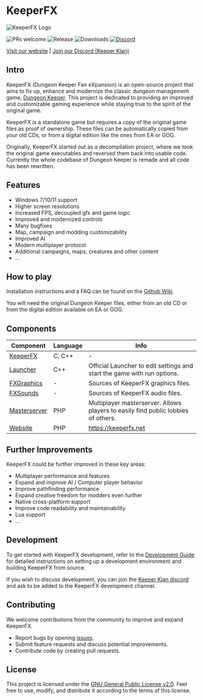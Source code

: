 # KeeperFX

![KeeperFX Logo](https://keeperfx.net/img/top-banner.png)

![PRs welcome](https://img.shields.io/badge/PRs-welcome-brightgreen?style=flat-square)
![Release](https://img.shields.io/github/v/release/dkfans/keeperfx?style=flat-square)
![Downloads](https://img.shields.io/github/downloads/dkfans/keeperfx/total?style=flat-square)
[![Discord](https://img.shields.io/discord/480505152806191114?style=flat-square)](https://discord.gg/hE4p7vy2Hb)

[Visit our website](https://keeperfx.net) | [Join our Discord (Keeper Klan)](https://discord.gg/hE4p7vy2Hb)


## Intro
KeeperFX (Dungeon Keeper Fan eXpansion) is an open-source project that aims to fix up, enhance and modernize 
the classic dungeon management game, [Dungeon Keeper](https://en.wikipedia.org/wiki/Dungeon_Keeper).
This project is dedicated to providing an improved and customizable gaming experience while staying true to the spirit of the original game.

KeeperFX is a standalone game but requires a copy of the original game files as proof of ownership.
These files can be automatically copied from your old CDs, or from a digital edition like the ones from EA or GOG.

Originally, KeeperFX started out as a decompilation project, where we took the original game executables and reversed them back into usable code. 
Currently the whole codebase of Dungeon Keeper is remade and all code has been rewritten.


## Features
- Windows 7/10/11 support
- Higher screen resolutions
- Increased FPS, decoupled gfx and game logic
- Improved and modernized controls
- Many bugfixes
- Map, campaign and modding customizability
- Improved AI
- Modern multiplayer protocol
- Additional campaigns, maps, creatures and other content
- ...


## How to play

Installation instructions and a FAQ can be found on the [Github Wiki](https://github.com/dkfans/keeperfx/wiki).

You will need the original Dungeon Keeper files, either from an old CD or from the digital edition available on EA or GOG.


## Components
| Component | Language | Info |
|---|---|---|
| [KeeperFX](https://github.com/dkfans/keeperfx) | C, C++ | - |
| [Launcher](https://github.com/dkfans/keeperfx-launcherwx) | C++ | Official Launcher to edit settings and start the game with run options. |
| [FXGraphics](https://github.com/dkfans/FXGraphics) | - | Sources of KeeperFX graphics files. |
| [FXSounds](https://github.com/dkfans/FXsounds) | - | Sources of KeeperFX audio files. |
| [Masterserver](https://github.com/dkfans/keeperfx-masterserver) | PHP | Multiplayer masterserver. Allows players to easily find public lobbies of others. |
| [Website](https://github.com/dkfans/keeperfx-website) | PHP | https://keeperfx.net |


## Further Improvements
KeeperFX could be further improved in these key areas:
- Multiplayer performance and features
- Expand and improve AI / Computer player behavior
- Improve pathfinding performance
- Expand creative freedom for modders even further
- Native cross-platform support
- Improve code readability and maintainability
- Lua support
- ...


## Development
To get started with KeeperFX development, refer to the [Development Guide](https://github.com/dkfans/keeperfx/wiki/Building-KeeperFX) for 
detailed instructions on setting up a development environment and building KeeperFX from source.

If you wish to discuss development, you can join the [Keeper Klan discord](https://discord.gg/hE4p7vy2Hb) and ask to 
be added to the KeeperFX development channel.


## Contributing
We welcome contributions from the community to improve and expand KeeperFX.
- Report bugs by opening [issues](https://github.com/dkfans/keeperfx/issues).
- Submit feature requests and discuss potential improvements.
- Contribute code by creating pull requests. 


## License
This project is licensed under the [GNU General Public License v2.0](LICENSE).
Feel free to use, modify, and distribute it according to the terms of this license.